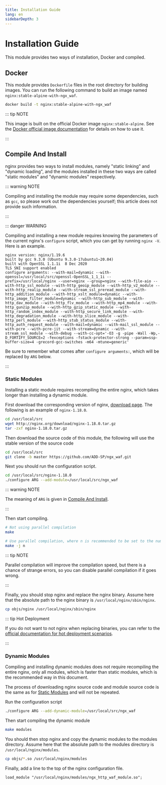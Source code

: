 ```yaml
---
title: Installation Guide
lang: en
sidebarDepth: 3
---
```


# Installation Guide

This module provides two ways of installation, Docker and compiled.

## Docker


This module provides `Dockerfile` files in the root directory for building images.
You can run the following command to build an image named `nginx:stable-alpine-with-ngx_waf`.

```sh
docker build -t nginx:stable-alpine-with-ngx_waf
```

::: tip NOTE

This image is built on the official Docker image `nginx:stable-alpine`.
See the [Docker official image documentation](https://hub.docker.com/_/nginx/) for details on how to use it.

:::

## Compile And Install

nginx provides two ways to install modules, namely "static linking" and "dynamic loading", 
and the modules installed in these two ways are called "static modules" and "dynamic modules" respectively.

::: warning NOTE

Compiling and installing the module may require some dependencies, 
such as `gcc`, 
so please work out the dependencies yourself; this article does not provide such information.

:::

::: danger WARNING

Compiling and installing a new module requires knowing the parameters of the current nginx's `configure` script, 
which you can get by running `nginx -V`.
Here is an example.

```
nginx version: nginx/1.19.6
built by gcc 9.3.0 (Ubuntu 9.3.0-17ubuntu1~20.04)
built with OpenSSL 1.1.1i  8 Dec 2020
TLS SNI support enabled
configure arguments: --with-mail=dynamic --with-openssl=/usr/local/src/openssl-OpenSSL_1_1_1i --prefix=/usr/local/nginx --user=nginx --group=nginx --with-file-aio --with-http_ssl_module --with-http_geoip_module --with-http_v2_module --with-http_realip_module --with-stream_ssl_preread_module --with-http_addition_module --with-http_xslt_module=dynamic --with-http_image_filter_module=dynamic --with-http_sub_module --with-http_dav_module --with-http_flv_module --with-http_mp4_module --with-http_gunzip_module --with-http_gzip_static_module --with-http_random_index_module --with-http_secure_link_module --with-http_degradation_module --with-http_slice_module --with-http_perl_module --with-http_stub_status_module --with-http_auth_request_module --with-mail=dynamic --with-mail_ssl_module --with-pcre --with-pcre-jit --with-stream=dynamic --with-stream_ssl_module --with-debug --with-cc-opt='-O3 -g -pipe -Wall -Wp,-D_FORTIFY_SOURCE=2 -fexceptions -fstack-protector-strong --param=ssp-buffer-size=4 -grecord-gcc-switches -m64 -mtune=generic'
```

Be sure to remember what comes after `configure arguments:`, which will be replaced by `ARG` below.

:::

### Static Modules

Installing a static module requires recompiling the entire nginx, which takes longer than installing a dynamic module.

First download the corresponding version of nginx, [download page](http://nginx.org/en/download.html).
The following is an example of `nginx-1.18.0`.

```sh
cd /usr/local/src
wget http://nginx.org/download/nginx-1.18.0.tar.gz
tar -zxf nginx-1.18.0.tar.gz
```

Then download the source code of this module, the following will use the stable version of the source code

```sh
cd /usr/local/src
git clone -b master https://github.com/ADD-SP/ngx_waf.git
```

Next you should run the configuration script.

```sh
cd /usr/local/src/nginx-1.18.0
./configure ARG --add-module=/usr/local/src/ngx_waf
```

::: warning NOTE

The meaning of `ARG` is given in [Compile And Install](#compile-and-install).

:::

Then start compiling.

```sh
# Not using parallel compilation
make

# Use parallel compilation, where n is recommended to be set to the number of CPU cores.
make -j n
```

::: tip NOTE

Parallel compilation will improve the compilation speed, but there is a chance of strange errors, 
so you can disable parallel compilation if it goes wrong.

:::

Finally, you should stop nginx and replace the nginx binary.
Assume here that the absolute path to the nginx binary is `/usr/local/nginx/sbin/nginx`.

```sh
cp objs/nginx /usr/local/nginx/sbin/nginx
```

::: tip Hot Deployment

If you do not want to not nginx when replacing binaries, you can refer to the [official documentation for hot deployment scenarios](http://nginx.org/en/docs/control.html).

:::

### Dynamic Modules

Compiling and installing dynamic modules does not require recompiling the entire nginx, 
only all modules, which is faster than static modules, 
which is the recommended way in this document.

The process of downloading nginx source code and module source code is the same as for [Static Modules](#static-modules) and will not be repeated.

Run the configuration script

```sh
./configure ARG --add-dynamic-module=/usr/local/src/ngx_waf
```

Then start compiling the dynamic module

```sh
make modules
```

You should then stop nginx and copy the dynamic modules to the modules directory.
Assume here that the absolute path to the modules directory is `/usr/local/nginx/modules`.

```sh
cp objs/*.so /usr/local/nginx/modules
```

Finally, add a line to the top of the nginx configuration file.

```vim
load_module "/usr/local/nginx/modules/ngx_http_waf_module.so";
```